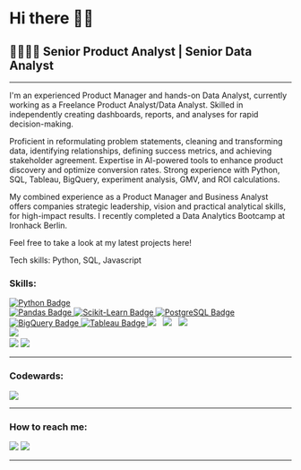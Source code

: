 <h1>Hi there 👋🏽</h1>
<h2>🍦👩🏽‍💻  Senior Product Analyst | Senior Data Analyst </h2>
<hr>
<p>
I'm an experienced Product Manager and hands-on Data Analyst, currently working as a Freelance Product Analyst/Data Analyst. Skilled in independently creating dashboards, reports, and analyses for rapid decision-making. 
   
Proficient in reformulating problem statements, cleaning and transforming data, identifying relationships, defining success metrics, and achieving stakeholder agreement. Expertise in AI-powered tools to enhance product discovery and optimize conversion rates.  Strong experience with Python, SQL, Tableau, BigQuery, experiment analysis, GMV, and ROI calculations.

My combined experience as a Product Manager and Business Analyst offers companies strategic leadership, vision and practical analytical skills, for high-impact results.
I recently completed a Data Analytics Bootcamp at Ironhack Berlin. 

Feel free to take a look at my latest projects here!

Tech skills: Python, SQL, Javascript  
</p>
<h3>Skills:</h3>
<p>
   <a href="https://github.com/PaolaGaray">
    <img src="https://img.shields.io/badge/-Python-black?style=flat-square&logo=python" alt="Python Badge">
   </a>
   <br>
   <a href="https://github.com/PaolaGaray">
    <img src="https://img.shields.io/badge/-Pandas-150458?style=flat-square&logo=pandas" alt="Pandas Badge">
   </a>
   <a href="https://github.com/PaolaGaray">
    <img src="https://img.shields.io/badge/-Scikit%20Learn-F7931E?style=flat-square&logo=scikit-learn" alt="Scikit-Learn Badge">
   </a>
   <a href="https://github.com/PaolaGaray">
    <img src="https://img.shields.io/badge/-PostgreSQL-316192?style=flat-square&logo=postgresql" alt="PostgreSQL Badge">
   </a>
   <a href="https://github.com/PaolaGaray">
    <img src="https://img.shields.io/badge/-BigQuery-4285F4?style=flat-square&logo=google-cloud" alt="BigQuery Badge">
   </a>
   <a href="https://github.com/PaolaGaray">
    <img src="https://img.shields.io/badge/-Tableau-e97627?style=flat-square&logo=tableau" alt="Tableau Badge">
   </a>
   <img src="https://img.shields.io/badge/javascript%20-%23F7DF1E.svg?&style=for-the-badge&logo=javascript&logoColor=white" />&nbsp;&nbsp;	   
   <img src="https://img.shields.io/badge/html5%20-%23e34f26.svg?&style=for-the-badge&logo=html5&logoColor=white" />&nbsp;&nbsp;	   
   <img src="https://img.shields.io/badge/css3%20-%231572B6.svg?&style=for-the-badge&logo=css3&logoColor=white" />&nbsp;&nbsp;	   
   <br>	
   <img src="https://img.shields.io/badge/node.js%20-%23339933.svg?&style=for-the-badge&logo=node.js&logoColor=white" />&nbsp;&nbsp;&nbsp;	     
   <br>
   <img src="https://img.shields.io/badge/-Git-black?style=flat-square&logo=git&link=https://github.com/PaolaGaray">	   
   <img src="https://img.shields.io/badge/-GitHub-181717?style=flat-square&logo=github&link=https://github.com/PaolaGaray">	   
</p>
<hr>
<h3>Codewards:</h3>
<a href="https://www.codewars.com/users/PaolaGaray/badges/large"><img src="https://www.codewars.com/users/PaolaGaray/badges/large" /></a> 
<hr>
<h3>How to reach me:</h3>
<a href="https://www.linkedin.com/in/angelagaray/"><img src="https://img.shields.io/badge/linkedin-%230077B5.svg?&style=for-the-badge&logo=linkedin&logoColor=white" /></a> 
<a href="mailto:garay.angela@gmail.com?subject=Hi%20there"><img src="https://img.shields.io/badge/gmail-%23D14836.svg?&style=for-the-badge&logo=gmail&logoColor=white" /></a>
<hr>
